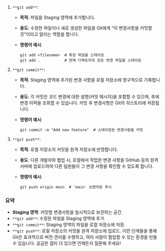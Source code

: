 1. `**git add**`:
    - **목적**: 파일을 Staging 영역에 추가합니다.
    - **용도**: 수정한 파일이나 새로 생성한 파일을 Git에게 "이 변경사항을 커밋할 것"이라고 알리는 역할을 합니다.
    - **명령어 예시**:
        
        ```Shell
        git add <filename>  # 특정 파일을 스테이징
        git add .           # 현재 디렉토리의 모든 변경 파일을 스테이징
        ```
        
2. `**git commit**`:
    - **목적**: Staging 영역에 추가된 변경 사항을 로컬 저장소에 영구적으로 기록합니다.
    - **용도**: 각 커밋은 코드 변경에 대한 설명(커밋 메시지)을 포함할 수 있으며, 후에 변경 이력을 조회할 수 있습니다. 커밋 후 변경사항은 Git의 히스토리에 저장됩니다.
    - **명령어 예시**:
        
        ```Shell
        git commit -m "Add new feature"  # 스테이징된 변경사항을 커밋
        ```
        
3. `**git push**`:
    - **목적**: 로컬 저장소의 커밋을 원격 저장소에 반영합니다.
    - **용도**: 다른 개발자와 협업 시, 로컬에서 작업한 변경 사항을 GitHub 등의 원격 서버에 업로드하여 다른 팀원들이 그 변경 사항을 확인할 수 있도록 합니다.
    - **명령어 예시**:
        
        ```Shell
        git push origin main  # 'main' 브랜치로 푸시
        ```
        
### 요약
- **Staging 영역**: 커밋할 변경사항을 일시적으로 보관하는 공간.
- `**git add**`: 수정된 파일을 Staging 영역에 추가.
- `**git commit**`: Staging 영역의 파일을 로컬 저장소에 저장.
- `**git push**`: 로컬 저장소의 커밋을 원격 저장소에 업로드.
이런 단계들을 통해 Git은 효과적으로 버전 관리를 수행하고, 여러 사람이 협업할 수 있는 환경을 만들 수 있습니다. 궁금한 점이 더 있으면 언제든지 질문해 주세요!